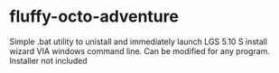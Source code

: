 # fluffy-octo-adventure
Simple .bat utility to unistall and immediately launch LGS 5.10 S install wizard VIA windows command line. 
Can be modified for any program. 
Installer not included
